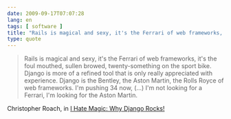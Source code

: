 ```yaml
---
date: 2009-09-17T07:07:28
lang: en
tags: [ software ]
title: "Rails is magical and sexy, it's the Ferrari of web frameworks, it's"
type: quote
---
```


> Rails is magical and sexy, it's the Ferrari of web frameworks, it's
> the foul mouthed, sullen browed, twenty-something on the sport bike.
> Django is more of a refined tool that is only really appreciated with
> experience. Django is the Bentley, the Aston Martin, the Rolls Royce
> of web frameworks. I'm pushing 34 now, (...) I'm not looking for a
> Ferrari, I'm looking for the Aston Martin.

Christopher Roach, in [I Hate Magic: Why Django
Rocks!](http://christopherroach.com/blog/i-hate-magic-why-django-rocks/)

